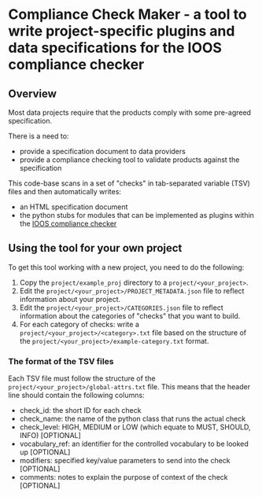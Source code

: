 # Compliance Check Maker - a tool to write project-specific plugins and data specifications for the IOOS compliance checker

## Overview

Most data projects require that the products comply with some pre-agreed specification.

There is a need to:
 - provide a specification document to data providers
 - provide a compliance checking tool to validate products against the specification

This code-base scans in a set of "checks" in tab-separated variable (TSV) files and
then automatically writes:
 - an HTML specification document
 - the python stubs for modules that can be implemented as plugins within the
   [IOOS compliance checker](https://github.com/ioos/compliance-checker)

## Using the tool for your own project

To get this tool working with a new project, you need to do the following:

 1. Copy the `project/example_proj` directory to a `project/<your_project>`.
 2. Edit the `project/<your_project>/PROJECT_METADATA.json` file to reflect information
    about your project.
 3. Edit the `project/<your_project>/CATEGORIES.json` file to reflect information about
    the categories of "checks" that you want to build.
 4. For each category of checks: write a `project/<your_project>/<category>.txt` file
    based on the structure of the `project/<your_project>/example-category.txt` format.

### The format of the TSV files

Each TSV file must follow the structure of the `project/<your_project>/global-attrs.txt`
file. This means that the header line should contain the following columns:

 - check_id: the short ID for each check
 - check_name: the name of the python class that runs the actual check
 - check_level: HIGH, MEDIUM or LOW (which equate to MUST, SHOULD, INFO) [OPTIONAL]
 - vocabulary_ref: an identifier for the controlled vocabulary to be looked up [OPTIONAL]
 - modifiers: specified key/value parameters to send into the check [OPTIONAL]
 - comments: notes to explain the purpose of context of the check [OPTIONAL]

